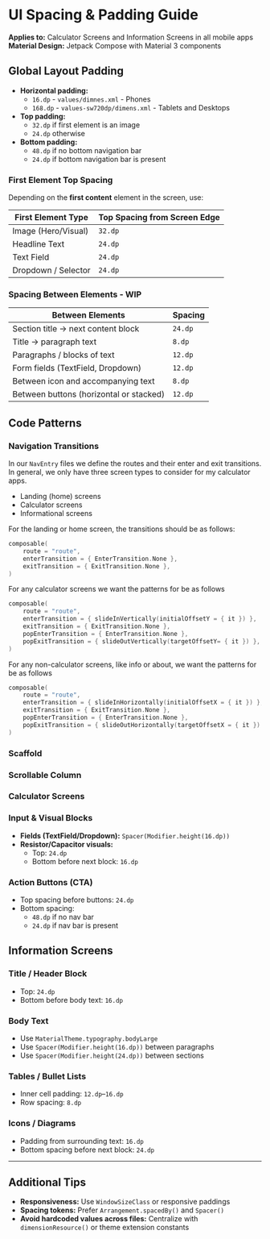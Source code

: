 # UI Spacing & Padding Guide

**Applies to:** Calculator Screens and Information Screens in all mobile apps\
**Material Design:** Jetpack Compose with Material 3 components

## Global Layout Padding

- **Horizontal padding:** 
  - `16.dp` - `values/dimnes.xml` - Phones
  - `168.dp` - `values-sw720dp/dimens.xml` - Tablets and Desktops
- **Top padding:** 
  - `32.dp` if first element is an image
  - `24.dp` otherwise
- **Bottom padding:**
  - `48.dp` if no bottom navigation bar
  - `24.dp` if bottom navigation bar is present

### First Element Top Spacing

Depending on the **first content** element in the screen, use:

| First Element Type  | Top Spacing from Screen Edge |
|---------------------|------------------------------|
| Image (Hero/Visual) | `32.dp`                      |
| Headline Text       | `24.dp`                      |
| Text Field          | `24.dp`                      |
| Dropdown / Selector | `24.dp`                      |


### Spacing Between Elements - WIP

| Between Elements                        | Spacing |
|-----------------------------------------|---------|
| Section title → next content block      | `24.dp` |
| Title → paragraph text                  | `8.dp`  |
| Paragraphs / blocks of text             | `12.dp` |
| Form fields (TextField, Dropdown)       | `12.dp` |
| Between icon and accompanying text      | `8.dp`  |
| Between buttons (horizontal or stacked) | `12.dp` |


## Code Patterns

### Navigation Transitions

In our `NavEntry` files we define the routes and their enter and exit transitions.
In general, we only have three screen types to consider for my calculator apps.
- Landing (home) screens
- Calculator screens
- Informational screens

For the landing or home screen, the transitions should be as follows:

```kotlin
composable(
    route = "route",
    enterTransition = { EnterTransition.None },
    exitTransition = { ExitTransition.None },
)
```

For any calculator screens we want the patterns for be as follows

```kotlin
composable(
    route = "route",
    enterTransition = { slideInVertically(initialOffsetY = { it }) },
    exitTransition = { ExitTransition.None },
    popEnterTransition = { EnterTransition.None },
    popExitTransition = { slideOutVertically(targetOffsetY= { it }) },
) 
```

For any non-calculator screens, like info or about, we want the patterns for be as follows

```kotlin
composable(
    route = "route",
    enterTransition = { slideInHorizontally(initialOffsetX = { it }) },
    exitTransition = { ExitTransition.None },
    popEnterTransition = { EnterTransition.None },
    popExitTransition = { slideOutHorizontally(targetOffsetX = { it }) },
)
```

### Scaffold

### Scrollable Column

### Calculator Screens

### Input & Visual Blocks

- **Fields (TextField/Dropdown):** `Spacer(Modifier.height(16.dp))`
- **Resistor/Capacitor visuals:**
  - Top: `24.dp`
  - Bottom before next block: `16.dp`

### Action Buttons (CTA)

- Top spacing before buttons: `24.dp`
- Bottom spacing:
  - `48.dp` if no nav bar
  - `24.dp` if nav bar is present


## Information Screens

### Title / Header Block

- Top: `24.dp`
- Bottom before body text: `16.dp`

### Body Text

- Use `MaterialTheme.typography.bodyLarge`
- Use `Spacer(Modifier.height(16.dp))` between paragraphs
- Use `Spacer(Modifier.height(24.dp))` between sections

### Tables / Bullet Lists

- Inner cell padding: `12.dp`–`16.dp`
- Row spacing: `8.dp`

### Icons / Diagrams

- Padding from surrounding text: `16.dp`
- Bottom spacing before next block: `24.dp`

---

## Additional Tips

- **Responsiveness:** Use `WindowSizeClass` or responsive paddings
- **Spacing tokens:** Prefer `Arrangement.spacedBy()` and `Spacer()`
- **Avoid hardcoded values across files:** Centralize with `dimensionResource()` or theme extension constants

